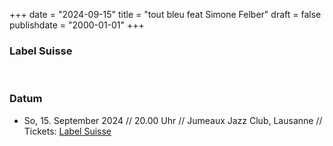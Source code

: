 ﻿﻿+++
date = "2024-09-15"
title = "tout bleu feat Simone Felber"
draft = false
publishdate = "2000-01-01"
+++

### Label Suisse

<br>



### Datum

* So, 15. September 2024 // 20.00 Uhr // Jumeaux Jazz Club, Lausanne // Tickets: [Label Suisse](https://labelsuisse.ch/de/event/tout-bleu-x-simone-felber/)